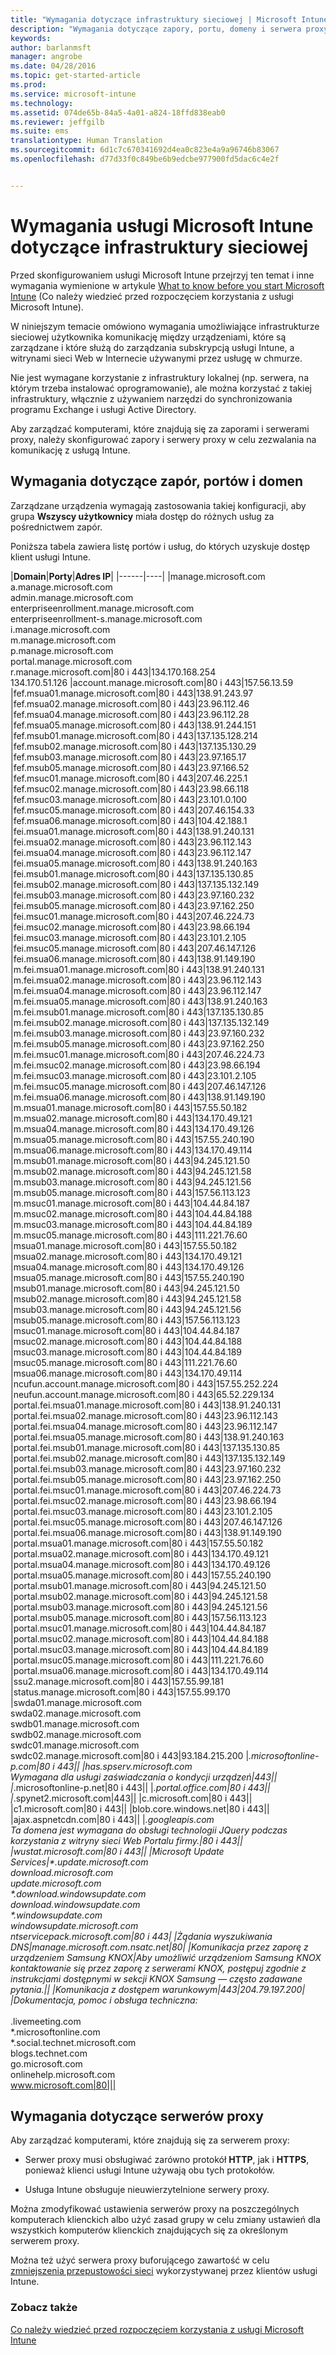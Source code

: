 ```yaml
---
title: "Wymagania dotyczące infrastruktury sieciowej | Microsoft Intune"
description: "Wymagania dotyczące zapory, portu, domeny i serwera proxy usługi Intune"
keywords: 
author: barlanmsft
manager: angrobe
ms.date: 04/28/2016
ms.topic: get-started-article
ms.prod: 
ms.service: microsoft-intune
ms.technology: 
ms.assetid: 074de65b-84a5-4a01-a824-18ffd838eab0
ms.reviewer: jeffgilb
ms.suite: ems
translationtype: Human Translation
ms.sourcegitcommit: 6d1c7c670341692d4ea0c823e4a9a96746b83067
ms.openlocfilehash: d77d33f0c849be6b9edcbe977900fd5dac6c4e2f


---
```


# Wymagania usługi Microsoft Intune dotyczące infrastruktury sieciowej
Przed skonfigurowaniem usługi Microsoft Intune przejrzyj ten temat i inne wymagania wymienione w artykule [What to know before you start Microsoft Intune](what-to-know-before-you-start-microsoft-intune.md) (Co należy wiedzieć przed rozpoczęciem korzystania z usługi Microsoft Intune).

W niniejszym temacie omówiono wymagania umożliwiające infrastrukturze sieciowej użytkownika komunikację między urządzeniami, które są zarządzane i które służą do zarządzania subskrypcją usługi Intune, a witrynami sieci Web w Internecie używanymi przez usługę w chmurze.

Nie jest wymagane korzystanie z infrastruktury lokalnej (np. serwera, na którym trzeba instalować oprogramowanie), ale można korzystać z takiej infrastruktury, włącznie z używaniem narzędzi do synchronizowania programu Exchange i usługi Active Directory.

Aby zarządzać komputerami, które znajdują się za zaporami i serwerami proxy, należy skonfigurować zapory i serwery proxy w celu zezwalania na komunikację z usługą Intune.

## Wymagania dotyczące zapór, portów i domen
Zarządzane urządzenia wymagają zastosowania takiej konfiguracji, aby grupa **Wszyscy użytkownicy** miała dostęp do różnych usług za pośrednictwem zapór.

Poniższa tabela zawiera listę portów i usług, do których uzyskuje dostęp klient usługi Intune.


|**Domain**|**Porty**|**Adres IP**|
|------|----|
|manage.microsoft.com<br>a.manage.microsoft.com<br>admin.manage.microsoft.com<br>enterpriseenrollment.manage.microsoft.com<br>enterpriseenrollment-s.manage.microsoft.com<br>i.manage.microsoft.com<br>m.manage.microsoft.com<br>p.manage.microsoft.com<br>portal.manage.microsoft.com<br>r.manage.microsoft.com|80 i 443|134.170.168.254<br>134.170.51.126
|account.manage.microsoft.com|80 i 443|157.56.13.59
|fef.msua01.manage.microsoft.com|80 i 443|138.91.243.97
|fef.msua02.manage.microsoft.com|80 i 443|23.96.112.46
|fef.msua04.manage.microsoft.com|80 i 443|23.96.112.28
|fef.msua05.manage.microsoft.com|80 i 443|138.91.244.151
|fef.msub01.manage.microsoft.com|80 i 443|137.135.128.214
|fef.msub02.manage.microsoft.com|80 i 443|137.135.130.29
|fef.msub03.manage.microsoft.com|80 i 443|23.97.165.17
|fef.msub05.manage.microsoft.com|80 i 443|23.97.166.52
|fef.msuc01.manage.microsoft.com|80 i 443|207.46.225.1
|fef.msuc02.manage.microsoft.com|80 i 443|23.98.66.118
|fef.msuc03.manage.microsoft.com|80 i 443|23.101.0.100
|fef.msuc05.manage.microsoft.com|80 i 443|207.46.154.33
|fef.msua06.manage.microsoft.com|80 i 443|104.42.188.1
|fei.msua01.manage.microsoft.com|80 i 443|138.91.240.131
|fei.msua02.manage.microsoft.com|80 i 443|23.96.112.143
|fei.msua04.manage.microsoft.com|80 i 443|23.96.112.147
|fei.msua05.manage.microsoft.com|80 i 443|138.91.240.163
|fei.msub01.manage.microsoft.com|80 i 443|137.135.130.85
|fei.msub02.manage.microsoft.com|80 i 443|137.135.132.149
|fei.msub03.manage.microsoft.com|80 i 443|23.97.160.232
|fei.msub05.manage.microsoft.com|80 i 443|23.97.162.250
|fei.msuc01.manage.microsoft.com|80 i 443|207.46.224.73
|fei.msuc02.manage.microsoft.com|80 i 443|23.98.66.194
|fei.msuc03.manage.microsoft.com|80 i 443|23.101.2.105
|fei.msuc05.manage.microsoft.com|80 i 443|207.46.147.126
|fei.msua06.manage.microsoft.com|80 i 443|138.91.149.190
|m.fei.msua01.manage.microsoft.com|80 i 443|138.91.240.131
|m.fei.msua02.manage.microsoft.com|80 i 443|23.96.112.143
|m.fei.msua04.manage.microsoft.com|80 i 443|23.96.112.147
|m.fei.msua05.manage.microsoft.com|80 i 443|138.91.240.163
|m.fei.msub01.manage.microsoft.com|80 i 443|137.135.130.85
|m.fei.msub02.manage.microsoft.com|80 i 443|137.135.132.149
|m.fei.msub03.manage.microsoft.com|80 i 443|23.97.160.232
|m.fei.msub05.manage.microsoft.com|80 i 443|23.97.162.250
|m.fei.msuc01.manage.microsoft.com|80 i 443|207.46.224.73
|m.fei.msuc02.manage.microsoft.com|80 i 443|23.98.66.194
|m.fei.msuc03.manage.microsoft.com|80 i 443|23.101.2.105
|m.fei.msuc05.manage.microsoft.com|80 i 443|207.46.147.126
|m.fei.msua06.manage.microsoft.com|80 i 443|138.91.149.190
|m.msua01.manage.microsoft.com|80 i 443|157.55.50.182
|m.msua02.manage.microsoft.com|80 i 443|134.170.49.121
|m.msua04.manage.microsoft.com|80 i 443|134.170.49.126
|m.msua05.manage.microsoft.com|80 i 443|157.55.240.190
|m.msua06.manage.microsoft.com|80 i 443|134.170.49.114
|m.msub01.manage.microsoft.com|80 i 443|94.245.121.50
|m.msub02.manage.microsoft.com|80 i 443|94.245.121.58
|m.msub03.manage.microsoft.com|80 i 443|94.245.121.56
|m.msub05.manage.microsoft.com|80 i 443|157.56.113.123
|m.msuc01.manage.microsoft.com|80 i 443|104.44.84.187
|m.msuc02.manage.microsoft.com|80 i 443|104.44.84.188
|m.msuc03.manage.microsoft.com|80 i 443|104.44.84.189
|m.msuc05.manage.microsoft.com|80 i 443|111.221.76.60
|msua01.manage.microsoft.com|80 i 443|157.55.50.182
|msua02.manage.microsoft.com|80 i 443|134.170.49.121
|msua04.manage.microsoft.com|80 i 443|134.170.49.126
|msua05.manage.microsoft.com|80 i 443|157.55.240.190
|msub01.manage.microsoft.com|80 i 443|94.245.121.50
|msub02.manage.microsoft.com|80 i 443|94.245.121.58
|msub03.manage.microsoft.com|80 i 443|94.245.121.56
|msub05.manage.microsoft.com|80 i 443|157.56.113.123
|msuc01.manage.microsoft.com|80 i 443|104.44.84.187
|msuc02.manage.microsoft.com|80 i 443|104.44.84.188
|msuc03.manage.microsoft.com|80 i 443|104.44.84.189
|msuc05.manage.microsoft.com|80 i 443|111.221.76.60
|msua06.manage.microsoft.com|80 i 443|134.170.49.114
|ncufun.account.manage.microsoft.com|80 i 443|157.55.252.224
|neufun.account.manage.microsoft.com|80 i 443|65.52.229.134
|portal.fei.msua01.manage.microsoft.com|80 i 443|138.91.240.131
|portal.fei.msua02.manage.microsoft.com|80 i 443|23.96.112.143
|portal.fei.msua04.manage.microsoft.com|80 i 443|23.96.112.147
|portal.fei.msua05.manage.microsoft.com|80 i 443|138.91.240.163
|portal.fei.msub01.manage.microsoft.com|80 i 443|137.135.130.85
|portal.fei.msub02.manage.microsoft.com|80 i 443|137.135.132.149
|portal.fei.msub03.manage.microsoft.com|80 i 443|23.97.160.232
|portal.fei.msub05.manage.microsoft.com|80 i 443|23.97.162.250
|portal.fei.msuc01.manage.microsoft.com|80 i 443|207.46.224.73
|portal.fei.msuc02.manage.microsoft.com|80 i 443|23.98.66.194
|portal.fei.msuc03.manage.microsoft.com|80 i 443|23.101.2.105
|portal.fei.msuc05.manage.microsoft.com|80 i 443|207.46.147.126
|portal.fei.msua06.manage.microsoft.com|80 i 443|138.91.149.190
|portal.msua01.manage.microsoft.com|80 i 443|157.55.50.182
|portal.msua02.manage.microsoft.com|80 i 443|134.170.49.121
|portal.msua04.manage.microsoft.com|80 i 443|134.170.49.126
|portal.msua05.manage.microsoft.com|80 i 443|157.55.240.190
|portal.msub01.manage.microsoft.com|80 i 443|94.245.121.50
|portal.msub02.manage.microsoft.com|80 i 443|94.245.121.58
|portal.msub03.manage.microsoft.com|80 i 443|94.245.121.56
|portal.msub05.manage.microsoft.com|80 i 443|157.56.113.123
|portal.msuc01.manage.microsoft.com|80 i 443|104.44.84.187
|portal.msuc02.manage.microsoft.com|80 i 443|104.44.84.188
|portal.msuc03.manage.microsoft.com|80 i 443|104.44.84.189
|portal.msuc05.manage.microsoft.com|80 i 443|111.221.76.60
|portal.msua06.manage.microsoft.com|80 i 443|134.170.49.114
|ssu2.manage.microsoft.com|80 i 443|157.55.99.181
|status.manage.microsoft.com|80 i 443|157.55.99.170
|swda01.manage.microsoft.com<br>swda02.manage.microsoft.com<br>swdb01.manage.microsoft.com<br>swdb02.manage.microsoft.com<br>swdc01.manage.microsoft.com<br>swdc02.manage.microsoft.com|80 i 443|93.184.215.200
|*.microsoftonline-p.com|80 i 443||
|has.spserv.microsoft.com<br>Wymagana dla usługi zaświadczania o kondycji urządzeń|443||
|*.microsoftonline-p.net|80 i 443||
|*.portal.office.com|80 i 443||
|*.spynet2.microsoft.com|443||
|c.microsoft.com|80 i 443||
|c1.microsoft.com|80 i 443||
|blob.core.windows.net|80 i 443||
|ajax.aspnetcdn.com|80 i 443||
|*.googleapis.com<br>Ta domena jest wymagana do obsługi technologii JQuery podczas korzystania z witryny sieci Web Portalu firmy.|80 i 443||
|wustat.microsoft.com|80 i 443||
|Microsoft Update Services|\*.update.microsoft.com<br>download.microsoft.com<br>update.microsoft.com<br>\*.download.windowsupdate.com<br>download.windowsupdate.com<br>\*.windowsupdate.com<br>windowsupdate.microsoft.com<br>ntservicepack.microsoft.com|80 i 443|
|Żądania wyszukiwania DNS|manage.microsoft.com.nsatc.net|80|
|Komunikacja przez zaporę z urządzeniem Samsung KNOX|Aby umożliwić urządzeniom Samsung KNOX kontaktowanie się przez zaporę z serwerami KNOX, postępuj zgodnie z instrukcjami dostępnymi w sekcji KNOX Samsung — często zadawane pytania.||
|Komunikacja z dostępem warunkowym|443|204.79.197.200|
|Dokumentacja, pomoc i obsługa techniczna:</br></br>*.livemeeting.com<br>\*.microsoftonline.com<br>\*.social.technet.microsoft.com<br>blogs.technet.com<br>go.microsoft.com<br>onlinehelp.microsoft.com<br>www.microsoft.com|80|||



## Wymagania dotyczące serwerów proxy
Aby zarządzać komputerami, które znajdują się za serwerem proxy:

-   Serwer proxy musi obsługiwać zarówno protokół **HTTP**, jak i **HTTPS**, ponieważ klienci usługi Intune używają obu tych protokołów.

-   Usługa Intune obsługuje nieuwierzytelnione serwery proxy.

Można zmodyfikować ustawienia serwerów proxy na poszczególnych komputerach klienckich albo użyć zasad grupy w celu zmiany ustawień dla wszystkich komputerów klienckich znajdujących się za określonym serwerem proxy.

Można też użyć serwera proxy buforującego zawartość w celu [zmniejszenia przepustowości sieci](network-bandwidth-use.md) wykorzystywanej przez klientów usługi Intune.


### Zobacz także
[Co należy wiedzieć przed rozpoczęciem korzystania z usługi Microsoft Intune](what-to-know-before-you-start-microsoft-intune.md)



<!--HONumber=Aug16_HO4-->


